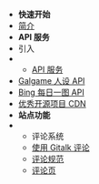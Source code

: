- **快速开始**
- [简介](README.md)
- **API 服务**
- 引入
- - [API 服务](api_system.md)
- [Galgame 人设 API](oops.md)
- [Bing 每日一图 API](oops.md)
- [优秀开源项目 CDN](oops.md)
- **站点功能**
- - 评论系统
  - [使用 Gitalk 评论](comment.md)
  - [评论规范](comment_rule.md)
  - [评论页](https://docs.gcxstudio.cn/comment/)

